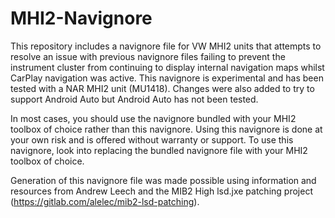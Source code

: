 # MHI2-Navignore

This repository includes a navignore file for VW MHI2 units that attempts to resolve an issue with previous navignore files failing to prevent the instrument cluster from continuing to display internal navigation maps whilst CarPlay navigation was active. This navignore is experimental and has been tested with a NAR MHI2 unit (MU1418). Changes were also added to try to support Android Auto but Android Auto has not been tested.

In most cases, you should use the navignore bundled with your MHI2 toolbox of choice rather than this navignore. Using this navignore is done at your own risk and is offered without warranty or support. To use this navignore, look into replacing the bundled navignore file with your MHI2 toolbox of choice.

Generation of this navignore file was made possible using information and resources from Andrew Leech and the MIB2 High lsd.jxe patching project (https://gitlab.com/alelec/mib2-lsd-patching).
